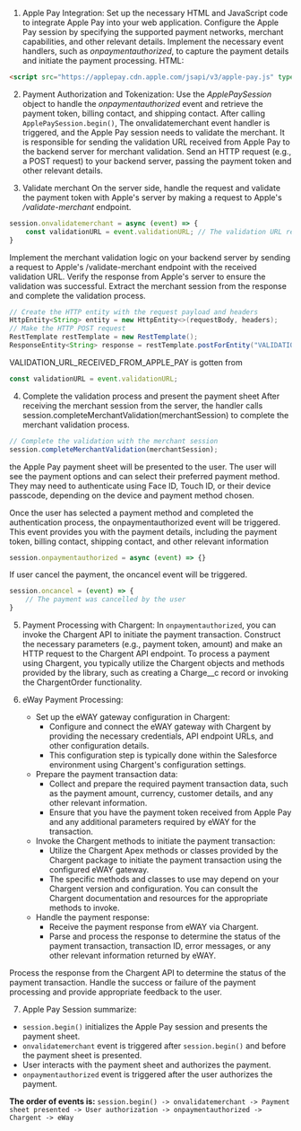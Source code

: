 1. Apple Pay Integration:
Set up the necessary HTML and JavaScript code to integrate Apple Pay into your web application.
Configure the Apple Pay session by specifying the supported payment networks, merchant capabilities, and other relevant details.
Implement the necessary event handlers, such as *onpaymentauthorized*, to capture the payment details and initiate the payment processing.
HTML:
```html
<script src="https://applepay.cdn.apple.com/jsapi/v3/apple-pay.js" type="module"></script>
```


2. Payment Authorization and Tokenization:
Use the *ApplePaySession* object to handle the *onpaymentauthorized* event and retrieve the payment token, billing contact, and shipping contact.
After calling ```ApplePaySession.begin()```, The onvalidatemerchant event handler is triggered, and the Apple Pay session needs to validate the merchant. It is responsible for sending the validation URL received from Apple Pay to the backend server for merchant validation. 
Send an HTTP request (e.g., a POST request) to your backend server, passing the payment token and other relevant details.

3. Validate merchant
On the server side, handle the request and validate the payment token with Apple's server by making a request to Apple's */validate-merchant* endpoint.

```javascript
session.onvalidatemerchant = async (event) => {
    const validationURL = event.validationURL; // The validation URL received from Apple Pay
}
```

Implement the merchant validation logic on your backend server by sending a request to Apple's /validate-merchant endpoint with the received validation URL.
Verify the response from Apple's server to ensure the validation was successful.
Extract the merchant session from the response and complete the validation process.

```java
// Create the HTTP entity with the request payload and headers
HttpEntity<String> entity = new HttpEntity<>(requestBody, headers);
// Make the HTTP POST request
RestTemplate restTemplate = new RestTemplate();
ResponseEntity<String> response = restTemplate.postForEntity("VALIDATION_URL_RECEIVED_FROM_APPLE_PAY", entity, String.class);
```

VALIDATION_URL_RECEIVED_FROM_APPLE_PAY is gotten from 
```javascript
const validationURL = event.validationURL;
```

4. Complete the validation process and present the payment sheet
After receiving the merchant session from the server, the handler calls session.completeMerchantValidation(merchantSession) to complete the merchant validation process.

```javascript 
// Complete the validation with the merchant session
session.completeMerchantValidation(merchantSession);
```

the Apple Pay payment sheet will be presented to the user. The user will see the payment options and can select their preferred payment method. They may need to authenticate using Face ID, Touch ID, or their device passcode, depending on the device and payment method chosen.

Once the user has selected a payment method and completed the authentication process, the onpaymentauthorized event will be triggered. This event provides you with the payment details, including the payment token, billing contact, shipping contact, and other relevant information

```javascript
session.onpaymentauthorized = async (event) => {}
```

If user cancel the payment, the oncancel event will be triggered.

```javascript
session.oncancel = (event) => {
    // The payment was cancelled by the user
}
```

5. Payment Processing with Chargent:
In ```onpaymentauthorized```, you can invoke the Chargent API to initiate the payment transaction.
Construct the necessary parameters (e.g., payment token, amount) and make an HTTP request to the Chargent API endpoint.
To process a payment using Chargent, you typically utilize the Chargent objects and methods provided by the library, such as creating a Charge__c record or invoking the ChargentOrder functionality. 

6. eWay Payment Processing:
    - Set up the eWAY gateway configuration in Chargent:
       - Configure and connect the eWAY gateway with Chargent by providing the necessary credentials, API endpoint URLs, and other configuration details.
       - This configuration step is typically done within the Salesforce environment using Chargent's configuration settings.
    - Prepare the payment transaction data:
       - Collect and prepare the required payment transaction data, such as the payment amount, currency, customer details, and any other relevant information.
       - Ensure that you have the payment token received from Apple Pay and any additional parameters required by eWAY for the transaction.
    - Invoke the Chargent methods to initiate the payment transaction:
       - Utilize the Chargent Apex methods or classes provided by the Chargent package to initiate the payment transaction using the configured eWAY gateway.
       - The specific methods and classes to use may depend on your Chargent version and configuration. You can consult the Chargent documentation and resources for the appropriate methods to invoke.
    - Handle the payment response:
       - Receive the payment response from eWAY via Chargent.
       - Parse and process the response to determine the status of the payment transaction, transaction ID, error messages, or any other relevant information returned by eWAY.

Process the response from the Chargent API to determine the status of the payment transaction.
Handle the success or failure of the payment processing and provide appropriate feedback to the user.

7. Apple Pay Session summarize:
- ```session.begin()``` initializes the Apple Pay session and presents the payment sheet.
- ```onvalidatemerchant``` event is triggered after ```session.begin()``` and before the payment sheet is presented.
- User interacts with the payment sheet and authorizes the payment.
- ```onpaymentauthorized``` event is triggered after the user authorizes the payment.

**The order of events is:**
``` session.begin() -> onvalidatemerchant -> Payment sheet presented -> User authorization -> onpaymentauthorized -> Chargent -> eWay ```
